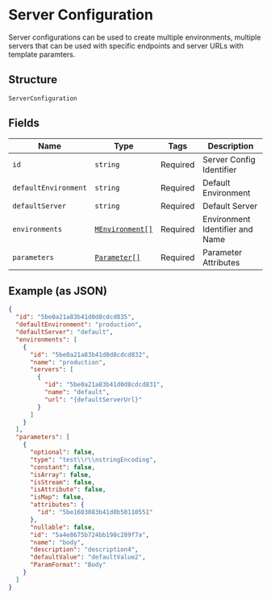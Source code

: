 
# Server Configuration

Server configurations can be used to create multiple environments, multiple servers that can be used with specific endpoints and server URLs with template paramters.

## Structure

`ServerConfiguration`

## Fields

| Name | Type | Tags | Description |
|  --- | --- | --- | --- |
| `id` | `string` | Required | Server Config Identifier |
| `defaultEnvironment` | `string` | Required | Default Environment |
| `defaultServer` | `string` | Required | Default Server |
| `environments` | [`MEnvironment[]`](../../doc/models/m-environment.md) | Required | Environment Identifier and Name |
| `parameters` | [`Parameter[]`](../../doc/models/parameter.md) | Required | Parameter Attributes |

## Example (as JSON)

```json
{
  "id": "5be0a21a83b41d0d8cdcd835",
  "defaultEnvironment": "production",
  "defaultServer": "default",
  "environments": [
    {
      "id": "5be0a21a83b41d0d8cdcd832",
      "name": "production",
      "servers": [
        {
          "id": "5be0a21a83b41d0d8cdcd831",
          "name": "default",
          "url": "{defaultServerUrl}"
        }
      ]
    }
  ],
  "parameters": [
    {
      "optional": false,
      "type": "test\\r\\nstringEncoding",
      "constant": false,
      "isArray": false,
      "isStream": false,
      "isAttribute": false,
      "isMap": false,
      "attributes": {
        "id": "5be1603083b41d0b50110551"
      },
      "nullable": false,
      "id": "5a4e8675b724bb198c289f7a",
      "name": "body",
      "description": "description4",
      "defaultValue": "defaultValue2",
      "ParamFormat": "Body"
    }
  ]
}
```

